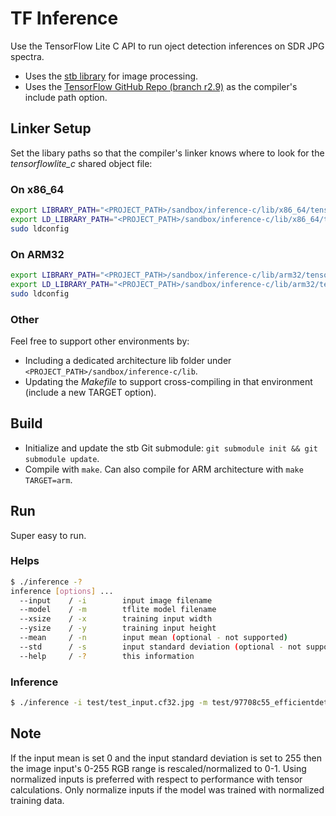 # TF Inference
Use the TensorFlow Lite C API to run oject detection inferences on SDR JPG spectra.
- Uses the [stb library](https://github.com/georgeslabreche/stb) for image processing.
- Uses the [TensorFlow GitHub Repo (branch r2.9)](https://github.com/tensorflow/tensorflow/tree/r2.9) as the compiler's include path option.

## Linker Setup
Set the libary paths so that the compiler's linker knows where to look for the *tensorflowlite_c* shared object file:

### On x86_64
```bash
export LIBRARY_PATH="<PROJECT_PATH>/sandbox/inference-c/lib/x86_64/tensorflowlite_c"
export LD_LIBRARY_PATH="<PROJECT_PATH>/sandbox/inference-c/lib/x86_64/tensorflowlite_c"
sudo ldconfig
```

### On ARM32
```bash
export LIBRARY_PATH="<PROJECT_PATH>/sandbox/inference-c/lib/arm32/tensorflowlite_c"
export LD_LIBRARY_PATH="<PROJECT_PATH>/sandbox/inference-c/lib/arm32/tensorflowlite_c"
sudo ldconfig
```

### Other
Feel free to support other environments by:
- Including a dedicated architecture lib folder under `<PROJECT_PATH>/sandbox/inference-c/lib`.
- Updating the *Makefile* to support cross-compiling in that environment (include a new TARGET option).

## Build
- Initialize and update the stb Git submodule: `git submodule init && git submodule update`.
- Compile with `make`. Can also compile for ARM architecture with `make TARGET=arm`.

## Run
Super easy to run.

### Helps
```bash
$ ./inference -?
inference [options] ...
  --input    / -i        input image filename
  --model    / -m        tflite model filename
  --xsize    / -x        training input width
  --ysize    / -y        training input height
  --mean     / -n        input mean (optional - not supported)
  --std      / -s        input standard deviation (optional - not supported)
  --help     / -?        this information
```

### Inference
```bash
$ ./inference -i test/test_input.cf32.jpg -m test/97708c55_efficientdet_lite1.tflite -x 384 -y 384
```

## Note
If the input mean is set 0 and the input standard deviation is set to 255 then the image input's 0-255 RGB range is rescaled/normalized to 0-1. Using normalized inputs is preferred with respect to performance with tensor calculations. Only normalize inputs if the model was trained with normalized training data.
